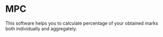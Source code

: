 # MPC
This software helps you to calculate percentage of your obtained marks both individually and aggregately.
